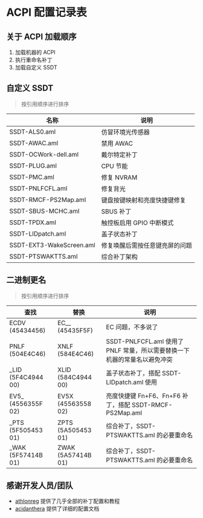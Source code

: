 # ACPI 配置记录表

## 关于 ACPI 加载顺序

1. 加载机器的 ACPI
2. 执行重命名补丁
3. 加载自定义 SSDT

## 自定义 SSDT

> 按引用顺序进行排序

| 名称                     | 说明                           |
| ------------------------ | ------------------------------ |
| SSDT-ALS0.aml            | 仿冒环境光传感器               |
| SSDT-AWAC.aml            | 禁用 AWAC                      |
| SSDT-OCWork-dell.aml     | 戴尔特定补丁                   |
| SSDT-PLUG.aml            | CPU 节能                       |
| SSDT-PMC.aml             | 修复 NVRAM                     |
| SSDT-PNLFCFL.aml         | 修复背光                       |
| SSDT-RMCF-PS2Map.aml     | 键盘按键映射和亮度快捷键修复   |
| SSDT-SBUS-MCHC.aml       | SBUS 补丁                      |
| SSDT-TPDX.aml            | 触控板启用 GPIO 中断模式       |
| SSDT-LIDpatch.aml        | 盖子状态补丁                   |
| SSDT-EXT3-WakeScreen.aml | 修复唤醒后需按任意键亮屏的问题 |
| SSDT-PTSWAKTTS.aml       | 综合补丁架构                   |

## 二进制更名

> 按引用顺序进行排序

| 查找                | 替换               | 说明                                                                      |
| ------------------- | ------------------ | ------------------------------------------------------------------------- |
| ECDV (45434456)     | EC\_\_ (45435F5F)  | EC 问题，不多说了                                                         |
| PNLF (504E4C46)     | XNLF (584E4C46)    | SSDT-PNLFCFL.aml 使用了 PNLF 常量，所以需要替换一下机器的常量名以避免冲突 |
| \_LID (5F4C4944 00) | XLID (584C4944 00) | 盖子状态补丁，搭配 SSDT-LIDpatch.aml 使用                                 |
| EV5\_ (4556355F 02) | EV5X (45563558 02) | 亮度快捷键 Fn+F6、Fn+F6 补丁，搭配 SSDT-RMCF-PS2Map.aml                   |
| \_PTS (5F505453 01) | ZPTS (5A505453 01) | 综合补丁，SSDT-PTSWAKTTS.aml 的必要重命名                                 |
| \_WAK (5F57414B 01) | ZWAK (5A57414B 01) | 综合补丁，SSDT-PTSWAKTTS.aml 的必要重命名                                 |

## 感谢开发人员/团队

- [athlonreg](https://github.com/athlonreg) 提供了几乎全部的补丁配置和教程
- [acidanthera](https://github.com/acidanthera) 提供了详细的配置文档
